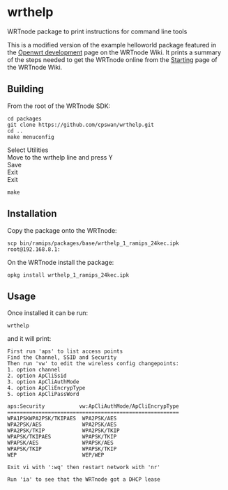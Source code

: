 wrthelp
=======

WRTnode package to print instructions for command line tools

This is a modified version of the example helloworld package featured in the [Openwrt development](http://wiki.wrtnode.com/index.php?title=Openwrt_development) page on the WRTnode Wiki. It prints a summary of the steps needed to get the WRTnode online from the [Starting](http://wiki.wrtnode.com/index.php?title=Starting) page of the WRTnode Wiki.

Building
--------

From the root of the WRTnode SDK:

```
cd packages
git clone https://github.com/cpswan/wrthelp.git
cd ..
make menuconfig
```
Select Utilities  
Move to the wrthelp line and press Y  
Save  
Exit  
Exit  
```
make
```

Installation
------------

Copy the package onto the WRTnode:

`scp bin/ramips/packages/base/wrthelp_1_ramips_24kec.ipk root@192.168.8.1:`

On the WRTnode install the package:

`opkg install wrthelp_1_ramips_24kec.ipk`

Usage
-----

Once installed it can be run:

`wrthelp`

and it will print:

```
First run 'aps' to list access points
Find the Channel, SSID and Security
Then run 'vw' to edit the wireless config changepoints:
1. option channel
2. option ApCliSsid
3. option ApCliAuthMode
4. option ApCliEncrypType
5. option ApCliPassWord

aps:Security           vw:ApCliAuthMode/ApCliEncrypType
=======================================================
WPA1PSKWPA2PSK/TKIPAES  WPA2PSK/AES
WPA2PSK/AES             WPA2PSK/AES
WPA2PSK/TKIP            WPA2PSK/TKIP
WPAPSK/TKIPAES          WPAPSK/TKIP
WPAPSK/AES              WPAPSK/AES
WPAPSK/TKIP             WPAPSK/TKIP
WEP                     WEP/WEP

Exit vi with ':wq' then restart network with 'nr'

Run 'ia' to see that the WRTnode got a DHCP lease
```
